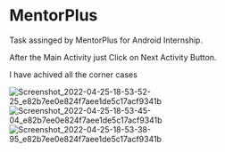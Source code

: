 # MentorPlus
Task assinged by MentorPlus for Android Internship.

After the Main Activity just Click on Next Activity Button.

I have achived all the corner cases

![Screenshot_2022-04-25-18-53-52-25_e82b7ee0e824f7aee1de5c17acf9341b](https://user-images.githubusercontent.com/69079535/165099446-01e0b4bc-8a26-4b67-8d7d-ebc31e660f86.jpg)
![Screenshot_2022-04-25-18-53-45-04_e82b7ee0e824f7aee1de5c17acf9341b](https://user-images.githubusercontent.com/69079535/165099456-3df774fc-bc51-4502-a87b-850de2aabce2.jpg)
![Screenshot_2022-04-25-18-53-38-95_e82b7ee0e824f7aee1de5c17acf9341b](https://user-images.githubusercontent.com/69079535/165099458-b001ec0b-9aa9-4308-ab39-2ad4c8848d2d.jpg)
